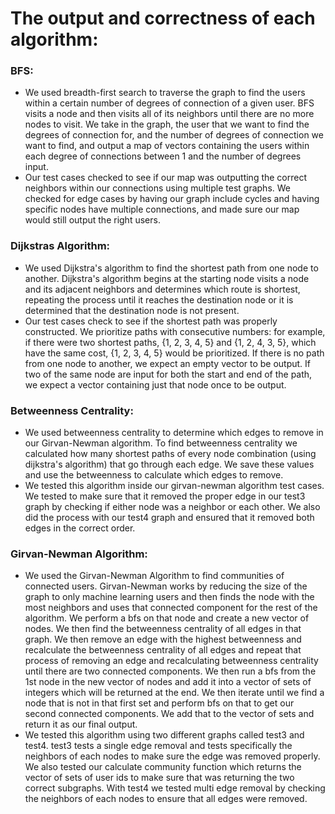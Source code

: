 # The output and correctness of each algorithm:
### BFS: ###

- We used breadth-first search to traverse the graph to find the users within a certain number of degrees of connection of a given user. BFS visits a node and then visits all of its neighbors until there are no more nodes to visit. We take in the graph, the user that we want to find the degrees of connection for, and the number of degrees of connection we want to find, and output a map of vectors containing the users within each degree of connections between 1 and the number of degrees input.
- Our test cases checked to see if our map was outputting the correct neighbors within our connections using multiple test graphs. We checked for edge cases by having our graph include cycles and having specific nodes have multiple connections, and made sure our map would still output the right users.

### Dijkstras Algorithm: ###

- We used Dijkstra's algorithm to find the shortest path from one node to another. Dijkstra's algorithm begins at the starting node visits a node and its adjacent neighbors and determines which route is shortest, repeating the process until it reaches the destination node or it is determined that the destination node is not present. 
- Our test cases check to see if the shortest path was properly constructed. We prioritize paths with consecutive numbers: for example, if there were two shortest paths, {1, 2, 3, 4, 5} and {1, 2, 4, 3, 5}, which have the same cost, {1, 2, 3, 4, 5} would be prioritized. If there is no path from one node to another, we expect an empty vector to be output. If two of the same node are input for both the start and end of the path, we expect a vector containing just that node once to be output.

### Betweenness Centrality: ###

- We used betweenness centrality to determine which edges to remove in our Girvan-Newman algorithm. To find betweenness centrality we calculated how many shortest paths of every node combination (using dijkstra's algorithm) that go through each edge. We save these values and use the betweenness to calculate which edges to remove.
- We tested this algorithm inside our girvan-newman algorithm test cases. We tested to make sure that it removed the proper edge in our test3 graph by checking if either node was a neighbor or each other. We also did the process with our test4 graph and ensured that it removed both edges in the correct order.

### Girvan-Newman Algorithm: ###

- We used the Girvan-Newman Algorithm to find communities of connected users. Girvan-Newman works by reducing the size of the graph to only machine learning users and then finds the node with the most neighbors and uses that connected component for the rest of the algorithm. We perform a bfs on that node and create a new vector of nodes. We then find the betweenness centrality of all edges in that graph. We then remove an edge with the highest betweenness and recalculate the betweenness centrality of all edges and repeat that process of removing an edge and recalculating betweenness centrality until there are two connected components. We then run a bfs from the 1st node in the new vector of nodes and add it into a vector of sets of integers which will be returned at the end. We then iterate until we find a node that is not in that first set and perform bfs on that to get our second connected components. We add that to the vector of sets and return it as our final output.
- We tested this algorithm using two different graphs called test3 and test4. test3 tests a single edge removal and tests specifically the neighbors of each nodes to make sure the edge was removed properly. We also tested our calculate community function which returns the vector of sets of user ids to make sure that was returning the two correct subgraphs. With test4 we tested multi edge removal by checking the neighbors of each nodes to ensure that all edges were removed.


